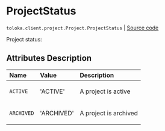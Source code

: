 # ProjectStatus
`toloka.client.project.Project.ProjectStatus` | [Source code](https://github.com/Toloka/toloka-kit/blob/v0.1.26/src/client/project/__init__.py#L129)

Project status:

## Attributes Description

| Name | Value | Description |
| :------| :-----------| :----------| 
`ACTIVE`|'ACTIVE'|<p>A project is active</p>
`ARCHIVED`|'ARCHIVED'|<p>A project is archived</p>
